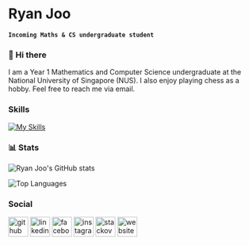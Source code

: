 # Ryan Joo

**`Incoming Maths & CS undergraduate student`**

### 👋 Hi there

I am a Year 1 Mathematics and Computer Science undergraduate at the National University of Singapore (NUS). 
I also enjoy playing chess as a hobby. 
Feel free to reach me via email.

### Skills

[![My Skills](https://skillicons.dev/icons?i=py,latex,r,html,css,js&perline=10)](https://skillicons.dev)

### 📊 Stats

![Ryan Joo's GitHub stats](https://github-readme-stats.vercel.app/api?username=ryanjoo18&show_icons=true)

![Top Languages](https://github-readme-stats.vercel.app/api/top-langs/?username=ryanjoo18&layout=compact)

<!-- ![GitHub Streak](https://streak-stats.demolab.com?user=Ryanjoo18&theme=gruvbox&border_radius=4.5) -->

### Social

[<img src='https://cdn.jsdelivr.net/npm/simple-icons@3.0.1/icons/github.svg' alt='github' height='40'>](https://github.com/Ryanjoo18)  [<img src='https://cdn.jsdelivr.net/npm/simple-icons@3.0.1/icons/linkedin.svg' alt='linkedin' height='40'>](https://www.linkedin.com/in/ryan-joo-rui-an/)  [<img src='https://cdn.jsdelivr.net/npm/simple-icons@3.0.1/icons/facebook.svg' alt='facebook' height='40'>](https://www.facebook.com/Ryanjoo18)  [<img src='https://cdn.jsdelivr.net/npm/simple-icons@3.0.1/icons/instagram.svg' alt='instagram' height='40'>](https://www.instagram.com/ryan.joo18/)  [<img src='https://cdn.jsdelivr.net/npm/simple-icons@3.0.1/icons/stackoverflow.svg' alt='stackoverflow' height='40'>](https://stackoverflow.com/users/16320213/ryanjoo18)  [<img src='https://cdn.jsdelivr.net/npm/simple-icons@3.0.1/icons/icloud.svg' alt='website' height='40'>](https://ryanjoo18.github.io/)

<!--
<details>
 <summary><h3>👨‍💻 Ryan Joo's Coding Journey</h3></summary>
 My coding journey has been a progressive exploration. It began in 2019 with Python, primarily focused on problem-solving through platforms such as Codeforces. In early 2023, I picked up LaTeX, honing the skill to write professional papers effectively. Later in the same year, my interest expanded as I familiarised myself with HTML and CSS to craft and personalise my website. Presently, I am actively engaged in learning R and SQL, further enriching my programming repertoire.
-->

[website]: https://ryanjoo18.github.io
